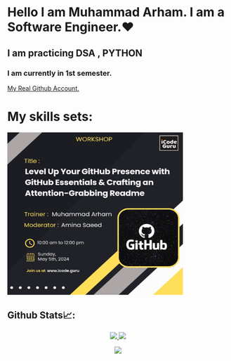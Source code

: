 <h1> Hello I am Muhammad Arham. I am a Software Engineer.❤️ </h1>
<h2> I am practicing DSA , PYTHON </h2>
<h3> I am currently in 1st semester. </h3>
<a href="http://github.com/arhamansari11"> My Real Github Account.</a>

# My skills sets:

<div align="left">
  <img src="https://github.com/Arhamansari27/Arhamansari27/blob/main/WorkShop.jpeg?raw=true" width="400px" height="370px">
</div>

 ## Github Stats📈:
<p align="center">
    <a href="https://github.com/Arhamansari27">
        <img height="130em" src="https://github-readme-stats-git-masterrstaa-rickstaa.vercel.app/api?username=Arhamansari27&show_icons=true&theme=nightowl&include_all_commits=true&count_private=true&hide_border=true"/>
        <img height="130em" src="https://github-readme-stats-eight-theta.vercel.app/api/top-langs/?username=Arhamansari27&langs_count=12&layout=compact&langs_count=8&theme=nightowl&include_all_commits=true&count_private=true&hide_border=true" />
    </a>
</p>



 <p align="center">
   <a href="https://github.com/Arhamansari27"> 
     <img width="80%" src="https://github-readme-streak-stats.herokuapp.com/?user=Arhamansari27&show_icons=true&locale=en&layout=demo&theme=nightowl&hide_border=true" /> 
   </a>  
 </p>

<br>
